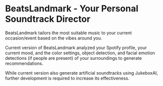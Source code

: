 # BeatsLandmark - Your Personal Soundtrack Director
BeatsLandmark tailors the most suitable music to your current occasion/event based on the vibes around you. 

Current version of BeatsLandmark analyzed your Spotify profile, your current mood, and the color settings, object detection, and facial emotion detections (if people are present) of your surroundings to generate recommendations.


While current version also generate artificial soundtracks using JukeboxAI, further development is required to increase its effectiveness.

